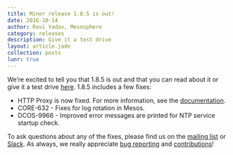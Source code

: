 ```yaml
---
title: Minor release 1.8.5 is out!
date: 2016-10-14
author: Ravi Yadav, Mesosphere
category: releases
description: Give it a test drive
layout: article.jade
collection: posts
lunr: true
---
```


We’re excited to tell you that 1.8.5 is out and that you can read about it or give it a test drive [here](https://dcos.io/releases/1.8.5/). 1.8.5 includes a few fixes:
* HTTP Proxy is now fixed. For more information, see the [documentation](https://dcos.io/docs/1.8/administration/installing/custom/configure-proxy/).
* CORE-632 - Fixes for log rotation in Mesos.
* DCOS-9966 - Improved error messages are printed for NTP service startup check.

To ask questions about any of the fixes, please find us on the [mailing list](https://groups.google.com/a/dcos.io/forum/#!forum/users) or [Slack](http://chat.dcos.io/). As always, we really appreciate [bug reporting](https://dcosjira.atlassian.net/secure/Dashboard.jspa) and [contributions](https://dcos.io/contribute/)!
